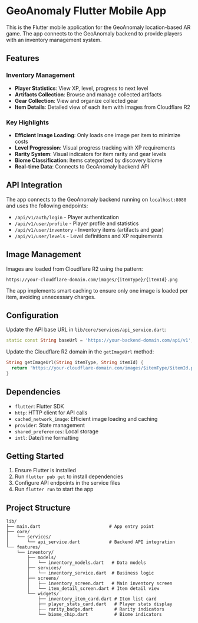 # GeoAnomaly Flutter Mobile App

This is the Flutter mobile application for the GeoAnomaly location-based AR game. The app connects to the GeoAnomaly backend to provide players with an inventory management system.

## Features

### Inventory Management
- **Player Statistics**: View XP, level, progress to next level
- **Artifacts Collection**: Browse and manage collected artifacts
- **Gear Collection**: View and organize collected gear
- **Item Details**: Detailed view of each item with images from Cloudflare R2

### Key Highlights
- **Efficient Image Loading**: Only loads one image per item to minimize costs
- **Level Progression**: Visual progress tracking with XP requirements
- **Rarity System**: Visual indicators for item rarity and gear levels
- **Biome Classification**: Items categorized by discovery biome
- **Real-time Data**: Connects to GeoAnomaly backend API

## API Integration

The app connects to the GeoAnomaly backend running on `localhost:8080` and uses the following endpoints:

- `/api/v1/auth/login` - Player authentication
- `/api/v1/user/profile` - Player profile and statistics
- `/api/v1/user/inventory` - Inventory items (artifacts and gear)
- `/api/v1/user/levels` - Level definitions and XP requirements

## Image Management

Images are loaded from Cloudflare R2 using the pattern:
```
https://your-cloudflare-domain.com/images/{itemType}/{itemId}.png
```

The app implements smart caching to ensure only one image is loaded per item, avoiding unnecessary charges.

## Configuration

Update the API base URL in `lib/core/services/api_service.dart`:
```dart
static const String baseUrl = 'https://your-backend-domain.com/api/v1';
```

Update the Cloudflare R2 domain in the `getImageUrl` method:
```dart
String getImageUrl(String itemType, String itemId) {
  return 'https://your-cloudflare-domain.com/images/$itemType/$itemId.png';
}
```

## Dependencies

- `flutter`: Flutter SDK
- `http`: HTTP client for API calls
- `cached_network_image`: Efficient image loading and caching
- `provider`: State management
- `shared_preferences`: Local storage
- `intl`: Date/time formatting

## Getting Started

1. Ensure Flutter is installed
2. Run `flutter pub get` to install dependencies
3. Configure API endpoints in the service files
4. Run `flutter run` to start the app

## Project Structure

```
lib/
├── main.dart                          # App entry point
├── core/
│   └── services/
│       └── api_service.dart           # Backend API integration
└── features/
    └── inventory/
        ├── models/
        │   └── inventory_models.dart   # Data models
        ├── services/
        │   └── inventory_service.dart  # Business logic
        ├── screens/
        │   ├── inventory_screen.dart   # Main inventory screen
        │   └── item_detail_screen.dart # Item detail view
        └── widgets/
            ├── inventory_item_card.dart # Item list card
            ├── player_stats_card.dart   # Player stats display
            ├── rarity_badge.dart        # Rarity indicators
            └── biome_chip.dart          # Biome indicators
```